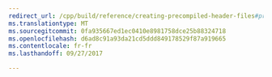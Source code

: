 ```yaml
---
redirect_url: /cpp/build/reference/creating-precompiled-header-files#precompiled-header-consistency-rules
ms.translationtype: MT
ms.sourcegitcommit: 0fa935667ed1ec0410e8981758dce25b88324718
ms.openlocfilehash: d6ad8c91a93da21cd5ddd849178529f87a919665
ms.contentlocale: fr-fr
ms.lasthandoff: 09/27/2017

---
```

